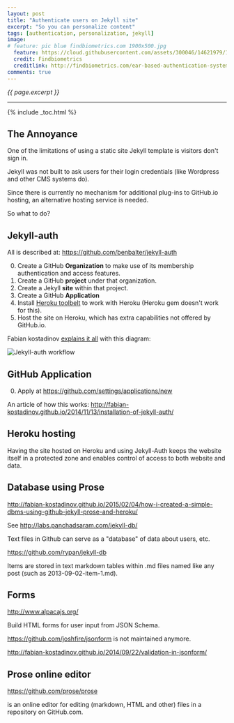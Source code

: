 ```yaml
---
layout: post
title: "Authenticate users on Jekyll site"
excerpt: "So you can personalize content"
tags: [authentication, personalization, jekyll]
image:
# feature: pic blue findbiometrics.com 1900x500.jpg
  feature: https://cloud.githubusercontent.com/assets/300046/14621979/1268244a-0584-11e6-8bb2-446af589f158.jpg
  credit: Findbiometrics
  creditlink: http://findbiometrics.com/ear-based-authentication-system-patented-by-amazon-26183/
comments: true
---
```

<i>{{ page.excerpt }}</i>
<hr />

{% include _toc.html %}

## The Annoyance

One of the limitations of using a static site Jekyll template is visitors don't sign in.

Jekyll was not built to ask users for their login credentials
(like Wordpress and other CMS systems do).

Since there is currently no mechanism for additional plug-ins to GitHub.io hosting,
an alternative hosting service is needed.

So what to do?

## Jekyll-auth

All is described at: https://github.com/benbalter/jekyll-auth

0. Create a GitHub **Organization** to make use of its membership authentication and access features.
0. Create a GitHub **project** under that organization.
0. Create a Jekyll **site** within that project.
0. Create a GitHub **Application**
0. Install <a target="_blank" href="https://toolbelt.heroku.com/">Heroku toolbelt</a> 
   to work with Heroku (Heroku gem doesn't work for this).
0. Host the site on Heroku, which has extra capabilities not offered by GitHub.io.

Fabian kostadinov
[explains it all](http://fabian-kostadinov.github.io/2014/11/13/installation-of-jekyll-auth/)
with this diagram:

<img alt="Jekyll-auth workflow" src="http://fabian-kostadinov.github.io/public/img/2014-11-13-installation-of-jekyll-auth.png"><!-- 1280x720 -->


## GitHub Application

0. Apply at
https://github.com/settings/applications/new

An article of how this works:
http://fabian-kostadinov.github.io/2014/11/13/installation-of-jekyll-auth/


## Heroku hosting

Having the site hosted on Heroku and using Jekyll-Auth
keeps the website itself in a protected zone and 
enables control of access to both website and data.


## Database using Prose

http://fabian-kostadinov.github.io/2015/02/04/how-i-created-a-simple-dbms-using-github-jekyll-prose-and-heroku/

See http://labs.panchadsaram.com/jekyll-db/

Text files in Github can serve as a "database" of data about users, etc.

https://github.com/rypan/jekyll-db

Items are stored in text markdown tables within .md files named like any post 
(such as 2013-09-02-item-1.md).


## Forms

http://www.alpacajs.org/

Build HTML forms for user input from JSON Schema. 

https://github.com/joshfire/jsonform
is not maintained anymore.

http://fabian-kostadinov.github.io/2014/09/22/validation-in-jsonform/


## Prose online editor

https://github.com/prose/prose

is an online editor for editing (markdown, HTML and other) files in a repository on GitHub.com.

